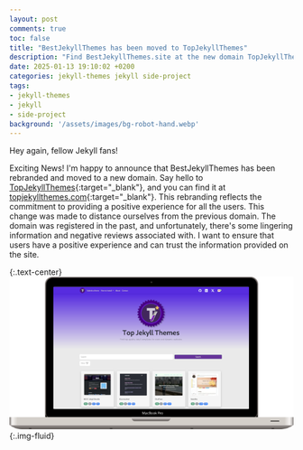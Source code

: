 ```yaml
---
layout: post
comments: true
toc: false
title: "BestJekyllThemes has been moved to TopJekyllThemes"
description: "Find BestJekyllThemes.site at the new domain TopJekyllThemes.com! Discover the benefits of this change and explore the exciting features of our updated site."
date: 2025-01-13 19:10:02 +0200
categories: jekyll-themes jekyll side-project
tags:
- jekyll-themes
- jekyll
- side-project
background: '/assets/images/bg-robot-hand.webp'
---
```


Hey again, fellow Jekyll fans!

Exciting News! I'm happy to announce that BestJekyllThemes has been rebranded and moved to a new domain. Say hello to [TopJekyllThemes](https://www.topjekyllthemes.com){:target="_blank"}, and you can find it at [topjekyllthemes.com](https://www.topjekyllthemes.com){:target="_blank"}. This rebranding reflects the commitment to providing a positive experience for all the users. This change was made to distance ourselves from the previous domain. The domain was registered in the past, and unfortunately, there's some lingering information and negative reviews associated with. I want to ensure that users have a positive experience and can trust the information provided on the site.

{:.text-center}
![TopJekyllThemes site](/assets/images/2025-01-13-top-jekyll-themes.webp){:.img-fluid}
